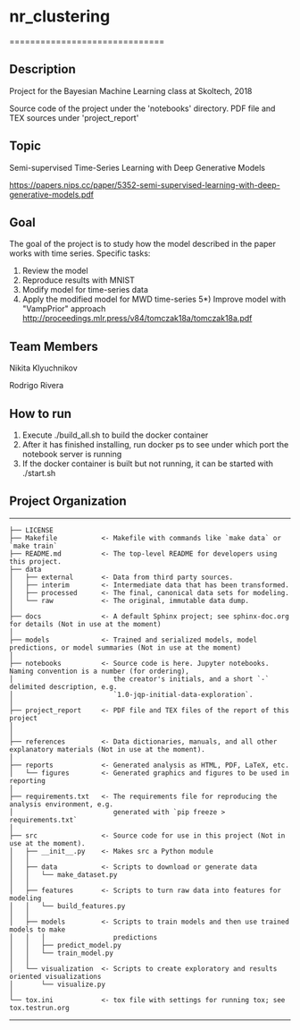 # nr_clustering
==============================
## Description

Project for the Bayesian Machine Learning class at Skoltech, 2018

Source code of the project under the 'notebooks' directory.
PDF file and TEX sources under 'project_report'

## Topic
Semi-supervised Time-Series Learning with Deep Generative Models

https://papers.nips.cc/paper/5352-semi-supervised-learning-with-deep-generative-models.pdf

## Goal
The goal of the project is to study how the model described in the paper works with time series.
Specific tasks:
1) Review the model
2) Reproduce results with MNIST
3) Modify model for time-series data
4) Apply the modified model for MWD time-series
5\*) Improve model with "VampPrior" approach http://proceedings.mlr.press/v84/tomczak18a/tomczak18a.pdf 


## Team Members
Nikita Klyuchnikov

Rodrigo Rivera

## How to run
1) Execute ./build_all.sh to build the docker container
2) After it has finished installing, run docker ps to see under which port the notebook server is running
3) If the docker container is built but not running, it can be started with ./start.sh


## Project Organization
------------

    ├── LICENSE
    ├── Makefile           <- Makefile with commands like `make data` or `make train`
    ├── README.md          <- The top-level README for developers using this project.
    ├── data
    │   ├── external       <- Data from third party sources.
    │   ├── interim        <- Intermediate data that has been transformed.
    │   ├── processed      <- The final, canonical data sets for modeling.
    │   └── raw            <- The original, immutable data dump.
    │
    ├── docs               <- A default Sphinx project; see sphinx-doc.org for details (Not in use at the moment)
    │
    ├── models             <- Trained and serialized models, model predictions, or model summaries (Not in use at the moment)
    │
    ├── notebooks          <- Source code is here. Jupyter notebooks. Naming convention is a number (for ordering),
    │                         the creator's initials, and a short `-` delimited description, e.g.
    │                         `1.0-jqp-initial-data-exploration`.
    │
    ├── project_report     <- PDF file and TEX files of the report of this project
    │
    │
    ├── references         <- Data dictionaries, manuals, and all other explanatory materials (Not in use at the moment).
    │
    ├── reports            <- Generated analysis as HTML, PDF, LaTeX, etc.
    │   └── figures        <- Generated graphics and figures to be used in reporting
    │
    ├── requirements.txt   <- The requirements file for reproducing the analysis environment, e.g.
    │                         generated with `pip freeze > requirements.txt`
    │
    ├── src                <- Source code for use in this project (Not in use at the moment).
    │   ├── __init__.py    <- Makes src a Python module
    │   │
    │   ├── data           <- Scripts to download or generate data
    │   │   └── make_dataset.py
    │   │
    │   ├── features       <- Scripts to turn raw data into features for modeling
    │   │   └── build_features.py
    │   │
    │   ├── models         <- Scripts to train models and then use trained models to make
    │   │   │                 predictions
    │   │   ├── predict_model.py
    │   │   └── train_model.py
    │   │
    │   └── visualization  <- Scripts to create exploratory and results oriented visualizations
    │       └── visualize.py
    │
    └── tox.ini            <- tox file with settings for running tox; see tox.testrun.org


--------
